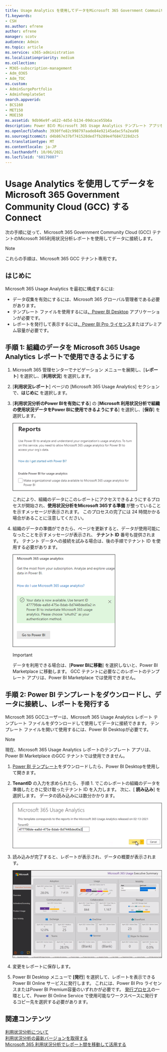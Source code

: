 ```yaml
---
title: Usage Analytics を使用してデータをMicrosoft 365 Government Community Cloud (GCC) するConnect
f1.keywords:
- CSH
ms.author: efrene
author: efrene
manager: scotv
audience: Admin
ms.topic: article
ms.service: o365-administration
ms.localizationpriority: medium
ms.collection:
- M365-subscription-management
- Adm_O365
- Adm_TOC
ms.custom:
- AdminSurgePortfolio
- AdminTemplateSet
search.appverid:
- BCS160
- MET150
- MOE150
ms.assetid: 9db96e9f-a622-4d5d-b134-09dcace55b6a
description: Power BIの Microsoft 365 Usage Analytics テンプレート アプリを使用して、Microsoft 365 Government Community Cloud (GCC) テナントのデータに接続する方法について説明します。
ms.openlocfilehash: 3930ffe82c998797aade84e92145adac5fa2ea98
ms.sourcegitcommit: d4b867e37bf741528ded7fb289e4f6847228d2c5
ms.translationtype: MT
ms.contentlocale: ja-JP
ms.lasthandoff: 10/06/2021
ms.locfileid: "60179807"
---
```

# <a name="connect-to-microsoft-365-government-community-cloud-gcc-data-with-usage-analytics"></a>Usage Analytics を使用してデータをMicrosoft 365 Government Community Cloud (GCC) するConnect

次の手順に従って、Microsoft 365 Government Community Cloud (GCC) テナントのMicrosoft 365利用状況分析レポートを使用してデータに接続します。 

> [!NOTE]
> これらの手順は、Microsoft 365 GCC テナント専用です。 

## <a name="before-you-begin"></a>はじめに

Microsoft 365 Usage Analytics を最初に構成するには: 

- データ収集を有効にするには、Microsoft 365 グローバル管理者である必要があります。 
- テンプレート ファイルを使用するには[、Power BI Desktop](https://powerbi.microsoft.com/en-us/desktop/) アプリケーションが必要です。 
- レポートを発行して表示するには[、Power BI Pro ライセンス](https://go.microsoft.com/fwlink/p/?linkid=845347)またはプレミアム容量が必要です。 

## <a name="step-1-make-you-organizations-data-available-for-the-microsoft-365-usage-analytics-report"></a>手順 1: 組織のデータを Microsoft 365 Usage Analytics レポートで使用できるようにする

1. Microsoft 365 管理センターでナビゲーション メニューを展開し、[**レポート**] を選択し、[**利用状況**] を選択します。 
2. [**利用状況レポート**] ページの [Microsoft 365 Usage Analytics] セクションで、**はじめに** を選択します。 
3. [**利用状況分析のPower BIを有効にする**] の [**Microsoft 利用状況分析で組織の使用状況データをPower BIに使用できるようにする**] を選択し、[**保存**] を選択します。

    ![テナント データを使用できるようにします。](../../media/usage-analytics/make-data-available.png) 



    これにより、組織のデータにこのレポートにアクセスできるようにするプロセスが開始され、**使用状況分析をMicrosoft 365する準備** が整っていることを示すメッセージが表示されます。 このプロセスの完了には 24 時間かかる場合があることに注意してください。 

4. 組織のデータの準備ができたら、ページを更新すると、データが使用可能になったことを示すメッセージが表示され、 **テナント ID** 番号も提供されます。 テナント データへの接続を試みる場合は、後の手順でテナント ID を使用する必要があります。 
 
    ![テナント ID。](../../media/usage-analytics/tenant-id-gcc.png) 
 
    > [!IMPORTANT]
    > データを利用できる場合は、[**Power BIに移動**] を選択しないと、Power BI Marketplace に移動します。  GCC テナントに必要なこのレポートのテンプレート アプリは、Power BI Marketplace では使用できません。  


## <a name="step-2-download-the-power-bi-template-connect-to-your-data-and-publish-the-report"></a>手順 2: Power BI テンプレートをダウンロードし、データに接続し、レポートを発行する

Microsoft 365 GCCユーザーは、Microsoft 365 Usage Analytics レポート テンプレート ファイルをダウンロードして使用してデータに接続できます。 テンプレート ファイルを開いて使用するには、Power BI Desktopが必要です。 

 > [!NOTE]
 > 現在、Microsoft 365 Usage Analytics レポートのテンプレート アプリは、Power BI Marketplace のGCC テナントでは使用できません。  

1. [Power BI テンプレート](https://download.microsoft.com/download/7/8/2/782ba8a7-8d89-4958-a315-dab04c3b620c/Microsoft%20365%20Usage%20Analytics.pbit)をダウンロードしたら、Power BI Desktopを使用して開きます。 
2. **TenantID** の入力を求められたら、手順 1. でこのレポートの組織のデータを準備したときに受け取ったテナント ID を入力します。 次に、[ **読み込み**] を選択します。 データの読み込みには数分かかります。 

    ![テナント ID を入力します。](../../media/usage-analytics/add-tenant-id.png) 



3. 読み込みが完了すると、レポートが表示され、データの概要が表示されます。 

    ![エグゼクティブサマリー。](../../media/usage-analytics/exec-summary.png) 
 

4. 変更をレポートに保存します。 
5. Power BI Desktop メニューで **[発行**] を選択して、レポートを表示できる Power BI Online サービスに発行します。 これには、Power BI Pro ライセンスまたはPower BI Premium容量のいずれかが必要です。 [発行プロセス](/power-bi/create-reports/desktop-upload-desktop-files#to-publish-a-power-bi-desktop-dataset-and-reports)の一環として、Power BI Online Service で使用可能なワークスペースに発行するコピー先を選択する必要があります。

## <a name="related-content"></a>関連コンテンツ

[利用状況分析について](usage-analytics.md) </br>
[利用状況分析の最新バージョンを取得する](get-the-latest-version-of-usage-analytics.md) </br>
[Microsoft 365 利用状況分析でレポート間を移動して活用する](navigate-and-utilize-reports.md) </br>